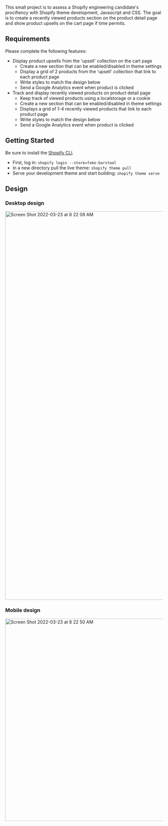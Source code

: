 This small project is to assess a Shopify engineering candidate's procifiency with Shopify theme development, Javascript and CSS. The goal is to create a recently viewed products section on the product detail page and show product upsells on the cart page if time permits.

## Requirements

Please complete the following features:

- Display product upsells from the 'upsell' collection on the cart page
  - Create a new section that can be enabled/disabled in theme settings
  - Display a grid of 2 products from the 'upsell' collection that link to each product page
  - Write styles to match the design below
  - Send a Google Analytics event when product is clicked
 - Track and display recently viewed products on product detail page
   - Keep track of viewed products using a localstorage or a cookie
   - Create a new section that can be enabled/disabled in theme settings
   - Displays a grid of 1-4 recently viewed products that link to each product page
   - Write styles to match the design below
   - Send a Google Analytics event when product is clicked

  
## Getting Started

Be sure to install the [Shopify CLI](https://shopify.dev/themes/tools/cli).

* First, log in: `shopify login --store=fake-barstool`
* In a new directory pull the live theme: `shopify theme pull`
* Serve your development theme and start building: `shopify theme serve`

## Design

### Desktop design
<img width="1239" alt="Screen Shot 2022-03-23 at 8 22 09 AM" src="https://user-images.githubusercontent.com/9220514/159698452-220aa9ed-f4c3-4057-8f05-a43a90e13be2.png">


### Mobile design
<img width="645" alt="Screen Shot 2022-03-23 at 8 22 50 AM" src="https://user-images.githubusercontent.com/9220514/159698483-ffeb0800-368b-4439-89de-4f0bbfa5db79.png">
